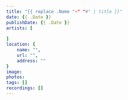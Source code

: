 ```yaml
---
title: "{{ replace .Name "-" "#" | title }}"
date: {{ .Date }}
publishDate: {{ .Date }}
artists: [
    
]
location: {
    name: "",
    url: "",
    address: ""
}
image:
photos:
tags: []
recordings: []
---
```


